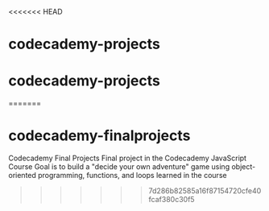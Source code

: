 <<<<<<< HEAD
# codecademy-projects
# codecademy-projects
=======
# codecademy-finalprojects
Codecademy Final Projects
Final project in the Codecademy JavaScript Course
Goal is to build a "decide your own adventure" game using object-oriented programming, functions, and loops learned in the course
>>>>>>> 7d286b82585a16f87154720cfe40fcaf380c30f5
